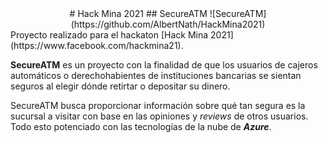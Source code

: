 <div align="center">
# Hack Mina 2021
## SecureATM
![SecureATM](https://github.com/AlbertNath/HackMina2021)
</div>
Proyecto realizado para el hackaton [Hack Mina 2021](https://www.facebook.com/hackmina21).

**SecureATM** es un proyecto con la finalidad de que los usuarios de cajeros automáticos
o derechohabientes de instituciones bancarias se sientan seguros al elegir dónde
retirtar o depositar su dinero.

SecureATM busca proporcionar información sobre qué tan segura es la sucursal a visitar
con base en las opiniones y _reviews_ de otros usuarios. Todo esto potenciado con las
tecnologías de la nube de **_Azure_**.
